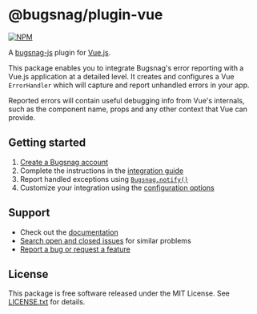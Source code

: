 # @bugsnag/plugin-vue

[![NPM](https://img.shields.io/npm/v/@bugsnag/plugin-vue.svg)](https://npmjs.org/package/@bugsnag/plugin-vue)

A [bugsnag-js](https://github.com/bugsnag/bugsnag-js) plugin for [Vue.js](https://vuejs.org/).

This package enables you to integrate Bugsnag's error reporting with a Vue.js application at a detailed level. It creates and configures a Vue `ErrorHandler` which will capture and report unhandled errors in your app.

Reported errors will contain useful debugging info from Vue's internals, such as the component name, props and any other context that Vue can provide.

## Getting started

1. [Create a Bugsnag account](https://www.bugsnag.com)
2. Complete the instructions in the [integration guide](https://docs.bugsnag.com/platforms/javascript/vue/)
3. Report handled exceptions using
   [`Bugsnag.notify()`](https://docs.bugsnag.com/platforms/javascript/vue/#reporting-handled-errors)
4. Customize your integration using the
   [configuration options](https://docs.bugsnag.com/platforms/javascript/vue/configuration-options/)

## Support

* Check out the [documentation](https://docs.bugsnag.com/platforms/javascript/vue/)
* [Search open and closed issues](https://github.com/bugsnag/bugsnag/js/issues?q=is%3Aissue) for similar problems
* [Report a bug or request a feature](https://github.com/bugsnag/bugsnag/js/issues/new/choose)

## License

This package is free software released under the MIT License. See [LICENSE.txt](./LICENSE.txt) for details.

